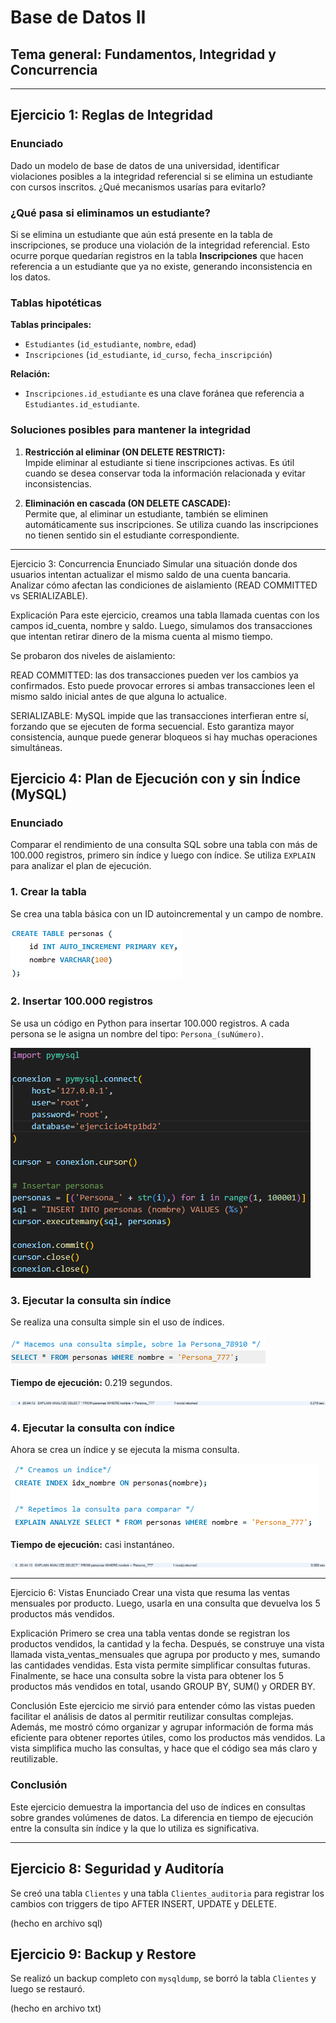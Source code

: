 # Base de Datos II

## Tema general: Fundamentos, Integridad y Concurrencia

---

## Ejercicio 1: Reglas de Integridad

### Enunciado
Dado un modelo de base de datos de una universidad, identificar violaciones posibles a la integridad referencial si se elimina un estudiante con cursos inscritos. ¿Qué mecanismos usarías para evitarlo?

### ¿Qué pasa si eliminamos un estudiante?
Si se elimina un estudiante que aún está presente en la tabla de inscripciones, se produce una violación de la integridad referencial. Esto ocurre porque quedarían registros en la tabla **Inscripciones** que hacen referencia a un estudiante que ya no existe, generando inconsistencia en los datos.

### Tablas hipotéticas

**Tablas principales:**
- `Estudiantes` (`id_estudiante`, `nombre`, `edad`)
- `Inscripciones` (`id_estudiante`, `id_curso`, `fecha_inscripción`)

**Relación:**
- `Inscripciones.id_estudiante` es una clave foránea que referencia a `Estudiantes.id_estudiante`.

### Soluciones posibles para mantener la integridad

1. **Restricción al eliminar (ON DELETE RESTRICT):**  
   Impide eliminar al estudiante si tiene inscripciones activas. Es útil cuando se desea conservar toda la información relacionada y evitar inconsistencias.

2. **Eliminación en cascada (ON DELETE CASCADE):**  
   Permite que, al eliminar un estudiante, también se eliminen automáticamente sus inscripciones. Se utiliza cuando las inscripciones no tienen sentido sin el estudiante correspondiente.

---
Ejercicio 3: Concurrencia
Enunciado
Simular una situación donde dos usuarios intentan actualizar el mismo saldo de una cuenta bancaria. Analizar cómo afectan las condiciones de aislamiento (READ COMMITTED vs SERIALIZABLE).

Explicación
Para este ejercicio, creamos una tabla llamada cuentas con los campos id_cuenta, nombre y saldo. Luego, simulamos dos transacciones que intentan retirar dinero de la misma cuenta al mismo tiempo.

Se probaron dos niveles de aislamiento:

READ COMMITTED: las dos transacciones pueden ver los cambios ya confirmados. Esto puede provocar errores si ambas transacciones leen el mismo saldo inicial antes de que alguna lo actualice.

SERIALIZABLE: MySQL impide que las transacciones interfieran entre sí, forzando que se ejecuten de forma secuencial. Esto garantiza mayor consistencia, aunque puede generar bloqueos si hay muchas operaciones simultáneas.

## Ejercicio 4: Plan de Ejecución con y sin Índice (MySQL)

### Enunciado
Comparar el rendimiento de una consulta SQL sobre una tabla con más de 100.000 registros, primero sin índice y luego con índice. Se utiliza `EXPLAIN` para analizar el plan de ejecución.

### 1. Crear la tabla
Se crea una tabla básica con un ID autoincremental y un campo de nombre.

![Crear tabla](Imagenes/CrearTablasEj4.png)

### 2. Insertar 100.000 registros
Se usa un código en Python para insertar 100.000 registros. A cada persona se le asigna un nombre del tipo: `Persona_(suNúmero)`.

![Insertar registros](Imagenes/InsertarTablas.png)

### 3. Ejecutar la consulta sin índice
Se realiza una consulta simple sin el uso de índices.

![Consulta sin índice](Imagenes/PrimerConsultaEj4.png)

**Tiempo de ejecución:** 0.219 segundos.

![Tiempo sin índice](Imagenes/TiempoEj4-1.png)

### 4. Ejecutar la consulta con índice
Ahora se crea un índice y se ejecuta la misma consulta.

![Consulta con índice](Imagenes/SegundaConsulta.png)

**Tiempo de ejecución:** casi instantáneo.

![Tiempo con índice](Imagenes/TiempoEj4-2.png)

---
Ejercicio 6: Vistas
Enunciado
Crear una vista que resuma las ventas mensuales por producto. Luego, usarla en una consulta que devuelva los 5 productos más vendidos.

Explicación
Primero se crea una tabla ventas donde se registran los productos vendidos, la cantidad y la fecha. Después, se construye una vista llamada vista_ventas_mensuales que agrupa por producto y mes, sumando las cantidades vendidas. Esta vista permite simplificar consultas futuras.
Finalmente, se hace una consulta sobre la vista para obtener los 5 productos más vendidos en total, usando GROUP BY, SUM() y ORDER BY.

Conclusión
Este ejercicio me sirvió para entender cómo las vistas pueden facilitar el análisis de datos al permitir reutilizar consultas complejas. Además, me mostró cómo organizar y agrupar información de forma más eficiente para obtener reportes útiles, como los productos más vendidos. La vista simplifica mucho las consultas, y hace que el código sea más claro y reutilizable.

### Conclusión

Este ejercicio demuestra la importancia del uso de índices en consultas sobre grandes volúmenes de datos. La diferencia en tiempo de ejecución entre la consulta sin índice y la que lo utiliza es significativa.

---

## Ejercicio 8: Seguridad y Auditoría

Se creó una tabla `Clientes` y una tabla `Clientes_auditoria` para registrar los cambios con triggers de tipo AFTER INSERT, UPDATE y DELETE.

(hecho en archivo sql)

## Ejercicio 9: Backup y Restore

Se realizó un backup completo con `mysqldump`, se borró la tabla `Clientes` y luego se restauró.

(hecho en archivo txt)

 